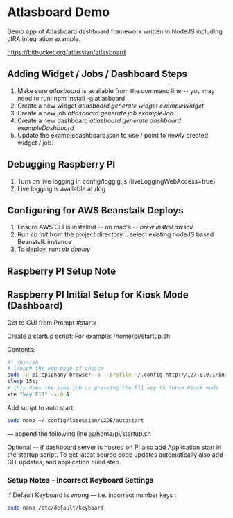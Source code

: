 # Atlasboard Demo 

Demo app of Atlasboard dashboard framework written in NodeJS including JIRA integration example. 

https://bitbucket.org/atlassian/atlasboard


## Adding Widget / Jobs / Dashboard Steps 

1. Make sure *atlasboard* is available from the command line -- you may need to run: npm install -g atlasboard
2. Create a new widget *atlasboard generate widget exampleWidget*
3. Create a new job *atlasboard generate job exampleJob*
4. Create a new dashboard *atlasboard generate dashboard exampleDashboard*
5. Update the exampledashboard.json to use / point to newly created widget / job.

## Debugging Raspberry PI

1. Turn on live logging in config/loggig.js  (liveLoggingWebAccess=true)
2. Live logging is available at /log


## Configuring for AWS Beanstalk Deploys

1. Ensure AWS CLI is installed -- on mac's -- *brew install awscli*
2. Run *eb init* from the project directory .. select existing nodeJS based Beanstalk instance
3. To deploy, run: *eb deploy*



## Raspberry PI Setup Note

## Raspberry PI Initial Setup for Kiosk Mode (Dashboard) 

Get to GUI from Prompt
#startx

Create a startup script:
For example: /home/pi/startup.sh

Contents: 

```sh
#! /bin/sh
# launch the web page of choice 
sudo -u pi epiphany-browser -a --profile ~/.config http://127.0.0.1/index.html --display=:0 > /dev/null 2>&1 &
sleep 15s;
# this does the same job as pressing the F11 key to force Kiosk mode
xte "key F11" -x:0 &
```

Add script to auto start 
```sh
sudo nano ~/.config/lxsession/LXDE/autostart
```
— append the following line
@/home/pi/startup.sh

Optional -- if dashboard server is hosted on PI also add Application start in the startup script.  To get latest source code updates automatically also add GIT updates, and application build step. 

###  Setup Notes - Incorrect Keyboard Settings 

If Default Keyboard is wrong — i.e. incorrect number keys :
```sh
sudo nano /etc/default/keyboard
```
